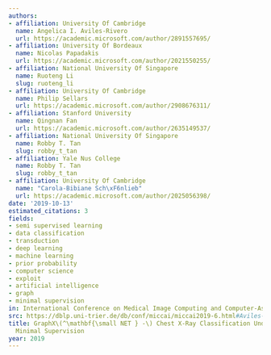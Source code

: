 ```yaml
---
authors:
- affiliation: University Of Cambridge
  name: Angelica I. Aviles-Rivero
  url: https://academic.microsoft.com/author/2891557695/
- affiliation: University Of Bordeaux
  name: Nicolas Papadakis
  url: https://academic.microsoft.com/author/2021550255/
- affiliation: National University Of Singapore
  name: Ruoteng Li
  slug: ruoteng_li
- affiliation: University Of Cambridge
  name: Philip Sellars
  url: https://academic.microsoft.com/author/2908676311/
- affiliation: Stanford University
  name: Qingnan Fan
  url: https://academic.microsoft.com/author/2635149537/
- affiliation: National University Of Singapore
  name: Robby T. Tan
  slug: robby_t_tan
- affiliation: Yale Nus College
  name: Robby T. Tan
  slug: robby_t_tan
- affiliation: University Of Cambridge
  name: "Carola-Bibiane Sch\xF6nlieb"
  url: https://academic.microsoft.com/author/2025056398/
date: '2019-10-13'
estimated_citations: 3
fields:
- semi supervised learning
- data classification
- transduction
- deep learning
- machine learning
- prior probability
- computer science
- exploit
- artificial intelligence
- graph
- minimal supervision
in: International Conference on Medical Image Computing and Computer-Assisted Intervention
src: https://dblp.uni-trier.de/db/conf/miccai/miccai2019-6.html#Aviles-RiveroPL19
title: GraphX\(^\mathbf{\small NET } -\) Chest X-Ray Classification Under Extreme
  Minimal Supervision
year: 2019
---
```

